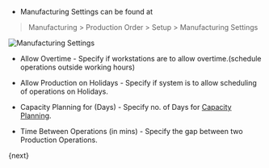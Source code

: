 * Manufacturing Settings can be found at 

> Manufacturing > Production Order > Setup > Manufacturing Settings

<img class="screenshot" alt="Manufacturing Settings" src="/assets/manual_erpnext_com/img/manufacturing/manufacturing-settings.png">

* Allow Overtime - Specify if workstations are to allow overtime.(schedule operations outside working hours)

* Allow Production on Holidays - Specify if system is to allow scheduling of operations on Holidays.

* Capacity Planning for (Days) - Specify no. of Days for [Capacity Planning](/contents/manufacturing/capacity-planning).

* Time Between Operations (in mins) - Specify the gap between two Production Operations.

{next}